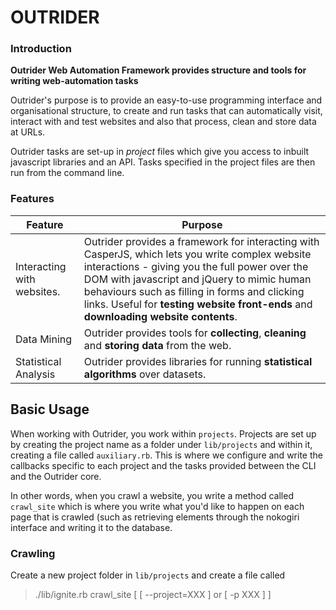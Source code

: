 # OUTRIDER

### Introduction

**Outrider Web Automation Framework provides structure and tools for writing web-automation tasks** 

Outrider's purpose is to provide an easy-to-use programming interface and organisational structure, to create and run tasks that can automatically visit, interact with and test websites and also that process, clean and store data at URLs. 

Outrider tasks are set-up in *project* files which give you access to inbuilt javascript libraries and an API. Tasks specified in the project files are then run from the command line.

### Features

| Feature | Purpose |
| ------- | ------- |
Interacting with websites. | Outrider provides a framework for interacting with CasperJS, which lets you write complex website interactions  - giving you the full power over the DOM with javascript and jQuery to mimic human behaviours such as filling in forms and clicking links. Useful for **testing website front-ends** and  **downloading website contents**.
Data Mining | Outrider provides tools for **collecting**, **cleaning** and **storing data** from the web. 
Statistical Analysis | Outrider provides libraries for running **statistical algorithms** over datasets.
	

## Basic Usage
When working with Outrider, you work within `projects`. Projects are set up by creating the project name as a folder under `lib/projects` and within it, creating a file called `auxiliary.rb`. This is where we configure and write the callbacks specific to each project and the tasks provided between the CLI and the Outrider core. 

In other words, when you crawl a website, you write a method called `crawl_site` which is where you write what you'd like to happen on each page that is crawled (such as retrieving elements through the nokogiri interface and writing it to the database. 



### Crawling

Create a new project  folder in `lib/projects` and create a file called 
> ./lib/ignite.rb crawl_site [ [ --project=XXX ] or [  -p XXX ] ]